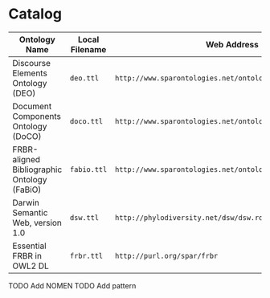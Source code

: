 # Catalog

Ontology Name | Local Filename | Web Address
--------------|----------------|------------
Discourse Elements Ontology (DEO) | `deo.ttl` | `http://www.sparontologies.net/ontologies/deo/source.ttl`
Document Components Ontology (DoCO) | `doco.ttl` | `http://www.sparontologies.net/ontologies/doco/source.ttl`
FRBR-aligned Bibliographic Ontology (FaBiO) | `fabio.ttl` | `http://www.sparontologies.net/ontologies/fabio/source.ttl`
Darwin Semantic Web, version 1.0 | `dsw.ttl` | `http://phylodiversity.net/dsw/dsw.rdf`
Essential FRBR in OWL2 DL | `frbr.ttl` | `http://purl.org/spar/frbr`

TODO Add NOMEN
TODO Add pattern